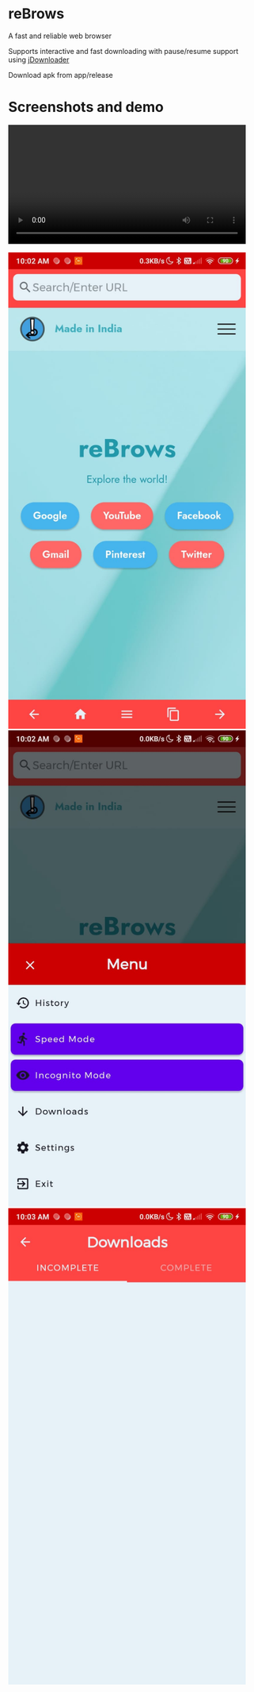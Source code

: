 # reBrows
A fast and reliable web browser

Supports interactive and fast downloading with pause/resume support using <a href='https://github.com/ripanjatt/jDownloader'>jDownloader</a>

Download apk from app/release

# Screenshots and demo

<video width='480' src='https://user-images.githubusercontent.com/72879577/132082984-ba29ecc2-c3ed-4248-8768-b3e54176c623.mp4' autoplay></video>

<img src='assets/r03.jpeg' width='480'/>

<img src='assets/r02.jpeg' width='480'/>

<img src='assets/r01.jpeg' width='480'/>
